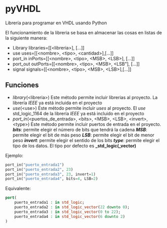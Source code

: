 # pyVHDL
 Librería para programar en VHDL usando Python

El funcionamiento de la libreria se basa en almacenar las cosas en listas de la siguiente manera:
 - Library
 libraries=[[\<libreria\>], [...]]
 - use
 uses=[[\<nombre\>, \<tipo\>, \<cantidad\>],[...]]
 - port_in
 inPorts=[[\<nombre\>, \<tipo\>, \<MSB\>, \<LSB\>], [...]]
- port_out
outPorts=[[\<nombre\>, \<tipo\>, \<MSB\>, \<LSB"], [...]]
- signal
signals=[[\<nombre\>, \<tipo\>, \<MSB\>, \<LSB\>],[...]]


## Funciones
- _library_(\<libreria\>)
Este método permite incluir librerias al proyecto. La librería _IEEE_ ya está incluida en el proyecto
- _use_(\<use\>)
Este método permite incluir _uses_ al proyecto. El _use_ std_logic_1164 de la librería _IEEE_ ya está incluido en el proyecto
- *port_in*(\<puertos_de_entrada\>, \<bits\>, \<MSB\>, \<LSB\>, \<invert\>, \<type\>)
Este método permite incluir puertos de entrada en el proyecto.
**_bits_**: permite elegir el número de bits que tendrá la cadena
**_MSB_**: permite elegir el bit de más peso
**_LSB_**: permite elegir el bit de menor peso
**_invert_**: permite elegir el sentido de los bits
**_type_**: permite elegir el tipo de los datos. El tipo por defecto es **_std_logic(_vector)**


Ejemplo:
``` python
port_in("puerto_entrada1")
port_in("puerto_entrada2", 23)
port_in("puerto_entrada3", 23, invert=1)
port_in("puerto_entrada4", bits=4, LSB=2)
```
Equivalente:
``` vhdl
port(
    puerto_entrada1 : in std_logic;
    puerto_entrada2 : in std_logic_vector(22 downto 0);
    puerto_entrada3 : in std_logic_vector(0 to 22);
    puerto_entrada4 : in std_logic_vector(6 downto 2)
)
```
